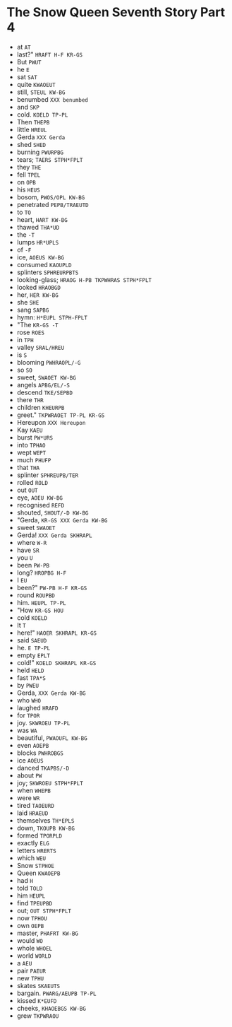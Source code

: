 # The Snow Queen Seventh Story Part 4

* at `AT`
* last?" `HRAFT H-F KR-GS`
* But `PWUT`
* he `E`
* sat `SAT`
* quite `KWAOEUT`
* still, `STEUL KW-BG`
* benumbed `XXX benumbed`
* and `SKP`
* cold. `KOELD TP-PL`
* Then `THEPB`
* little `HREUL`
* Gerda `XXX Gerda`
* shed `SHED`
* burning `PWURPBG`
* tears; `TAERS STPH*FPLT`
* they `THE`
* fell `TPEL`
* on `OPB`
* his `HEUS`
* bosom, `PWOS/OPL KW-BG`
* penetrated `PEPB/TRAEUTD`
* to `TO`
* heart, `HART KW-BG`
* thawed `THA*UD`
* the `-T`
* lumps `HR*UPLS`
* of `-F`
* ice, `AOEUS KW-BG`
* consumed `KAOUPLD`
* splinters `SPHREURPBTS`
* looking-glass; `HRAOG H-PB TKPWHRAS STPH*FPLT`
* looked `HRAOBGD`
* her, `HER KW-BG`
* she `SHE`
* sang `SAPBG`
* hymn: `H*EUPL STPH-FPLT`
* "The `KR-GS -T`
* rose `ROES`
* in `TPH`
* valley `SRAL/HREU`
* is `S`
* blooming `PWHRAOPL/-G`
* so `SO`
* sweet, `SWAOET KW-BG`
* angels `APBG/EL/-S`
* descend `TKE/SEPBD`
* there `THR`
* children `KHEURPB`
* greet." `TKPWRAOET TP-PL KR-GS`
* Hereupon `XXX Hereupon`
* Kay `KAEU`
* burst `PW*URS`
* into `TPHAO`
* wept `WEPT`
* much `PHUFP`
* that `THA`
* splinter `SPHREUPB/TER`
* rolled `ROLD`
* out `OUT`
* eye, `AOEU KW-BG`
* recognised `REFD`
* shouted, `SHOUT/-D KW-BG`
* "Gerda, `KR-GS XXX Gerda KW-BG`
* sweet `SWAOET`
* Gerda! `XXX Gerda SKHRAPL`
* where `W-R`
* have `SR`
* you `U`
* been `PW-PB`
* long? `HROPBG H-F`
* I `EU`
* been?" `PW-PB H-F KR-GS`
* round `ROUPBD`
* him. `HEUPL TP-PL`
* "How `KR-GS HOU`
* cold `KOELD`
* It `T`
* here!" `HAOER SKHRAPL KR-GS`
* said `SAEUD`
* he. `E TP-PL`
* empty `EPLT`
* cold!" `KOELD SKHRAPL KR-GS`
* held `HELD`
* fast `TPA*S`
* by `PWEU`
* Gerda, `XXX Gerda KW-BG`
* who `WHO`
* laughed `HRAFD`
* for `TPOR`
* joy. `SKWROEU TP-PL`
* was `WA`
* beautiful, `PWAOUFL KW-BG`
* even `AOEPB`
* blocks `PWHROBGS`
* ice `AOEUS`
* danced `TKAPBS/-D`
* about `PW`
* joy; `SKWROEU STPH*FPLT`
* when `WHEPB`
* were `WR`
* tired `TAOEURD`
* laid `HRAEUD`
* themselves `TH*EPLS`
* down, `TKOUPB KW-BG`
* formed `TPORPLD`
* exactly `ELG`
* letters `HRERTS`
* which `WEU`
* Snow `STPHOE`
* Queen `KWAOEPB`
* had `H`
* told `TOLD`
* him `HEUPL`
* find `TPEUPBD`
* out; `OUT STPH*FPLT`
* now `TPHOU`
* own `OEPB`
* master, `PHAFRT KW-BG`
* would `WO`
* whole `WHOEL`
* world `WORLD`
* a `AEU`
* pair `PAEUR`
* new `TPHU`
* skates `SKAEUTS`
* bargain. `PWARG/AEUPB TP-PL`
* kissed `K*EUFD`
* cheeks, `KHAOEBGS KW-BG`
* grew `TKPWRAOU`
